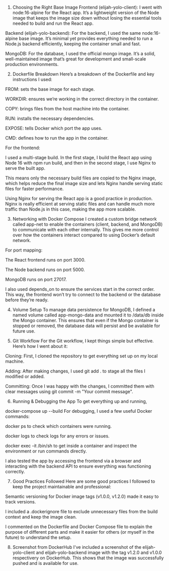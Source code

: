 
1. Choosing the Right Base Image
Frontend (elijah-yolo-client):
I went with node:16-alpine for the React app. It’s a lightweight version of the Node image that keeps the image size down without losing the essential tools needed to build and run the React app.

Backend (elijah-yolo-backend):
For the backend, I used the same node:16-alpine base image. It’s minimal yet provides everything needed to run a Node.js backend efficiently, keeping the container small and fast.

MongoDB:
For the database, I used the official mongo image. It’s a solid, well-maintained image that’s great for development and small-scale production environments.

2. Dockerfile Breakdown
Here’s a breakdown of the Dockerfile and key instructions I used:

FROM: sets the base image for each stage.

WORKDIR: ensures we’re working in the correct directory in the container.

COPY: brings files from the host machine into the container.

RUN: installs the necessary dependencies.

EXPOSE: tells Docker which port the app uses.

CMD: defines how to run the app in the container.

For the frontend:

I used a multi-stage build. In the first stage, I build the React app using Node 16 with npm run build, and then in the second stage, I use Nginx to serve the built app.

This means only the necessary build files are copied to the Nginx image, which helps reduce the final image size and lets Nginx handle serving static files for faster performance.

Using Nginx for serving the React app is a good practice in production. Nginx is really efficient at serving static files and can handle much more traffic than Node.js in this case, making the app more scalable.

3. Networking with Docker Compose
I created a custom bridge network called app-net to enable the containers (client, backend, and MongoDB) to communicate with each other internally. This gives me more control over how the containers interact compared to using Docker’s default network.

For port mapping:

The React frontend runs on port 3000.

The Node backend runs on port 5000.

MongoDB runs on port 27017.

I also used depends_on to ensure the services start in the correct order. This way, the frontend won’t try to connect to the backend or the database before they’re ready.

4. Volume Setup
To manage data persistence for MongoDB, I defined a named volume called app-mongo-data and mounted it to /data/db inside the Mongo container. This ensures that even if the Mongo container is stopped or removed, the database data will persist and be available for future use.

5. Git Workflow
For the Git workflow, I kept things simple but effective. Here’s how I went about it:

Cloning: First, I cloned the repository to get everything set up on my local machine.

Adding: After making changes, I used git add . to stage all the files I modified or added.

Committing: Once I was happy with the changes, I committed them with clear messages using git commit -m "Your commit message".

6. Running & Debugging the App
To get everything up and running,

docker-compose up --build
For debugging, I used a few useful Docker commands:

docker ps to check which containers were running.

docker logs <container> to check logs for any errors or issues.

docker exec -it <container> /bin/sh to get inside a container and inspect the environment or run commands directly.

I also tested the app by accessing the frontend via a browser and interacting with the backend API to ensure everything was functioning correctly.

7. Good Practices Followed
Here are some good practices I followed to keep the project maintainable and professional:

Semantic versioning for Docker image tags (v1.0.0, v1.2.0) made it easy to track versions.

I included a .dockerignore file to exclude unnecessary files from the build context and keep the image clean.

I commented on the Dockerfile and Docker Compose file to explain the purpose of different parts and make it easier for others (or myself in the future) to understand the setup.

8. Screenshot from DockerHub
I've included a screenshot of the elijah-yolo-client and elijah-yolo-backend image with the tag v1.2.0  and v1.0.0 respectivery on DockerHub. This shows that the image was successfully pushed and is available for use.